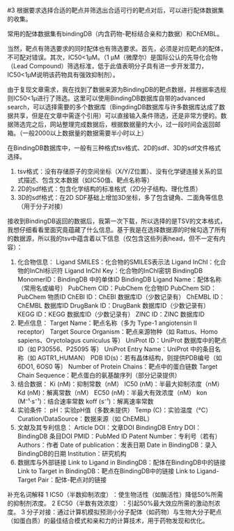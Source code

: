 #3 根据要求选择合适的靶点并筛选出合适可行的靶点对后，可以进行配体数据集的收集。

常用的配体数据集有bindingDB（内含药物-靶标结合亲和力数据）和ChEMBL。

当然，靶点有筛选要求的同时配体也有筛选要求。首先，必须是对应靶点的配体，不可配对错误。其次，IC50<1μM。（1 μM（微摩尔）是国际公认的先导化合物（Lead Compound）筛选标准，低于此值表明分子具有进一步开发潜力，IC50<1μM说明该药物具有强效抑制剂）。

由于复现文章需求，我在找到了数据来源为BindingDB的靶点数据，并根据率选规则IC50<1μ进行了筛选。这里可以使用BindingDB数据库自带的advanced search，可以选择需要的多个数据库（BingdingDB数据库与许多数据库达成了数据共享，但是在文章中需逐个引用）可以直接输入条件筛选，还是非常方便的。数据筛选完之后，网站整理完成数据后，根据数据量的大小，过一段时间会返回邮箱。（一般2000以上数据量的数据需要半小时以上）

在BindingDB数据库中，一般有三种格式tsv格式、2D的sdf、3D的sdf文件格式选择。
1. tsv格式：没有存储原子的空间坐标​（X/Y/Z位置）、没有化学键连接关系的显式描述、包含文本数据（如IC50值、靶点名称等）
2. 2D的sdf格式：包含化学结构的标准格式（2D分子结构、理化性质）
3. 3D的sdf格式：在2D SDF基础上增加3D坐标，多了包含键角、二面角等信息（用于分子对接）

接收到BindingDB返回的数据后，我第一次下载，所以选择的是TSV的文本格式，我想仔细看看里面究竟蕴藏了什么信息。基于我是在选择数据源的时候勾选了所有的数据源，所以我的tsv中蕴含着以下信息（仅包含这些列表head，但不一定有内容）：
1. 化合物信息：
Ligand SMILES：化合物的SMILES表示法
Ligand InChI：化合物的InChI标识符
Ligand InChI Key：化合物的InChI密钥
BindingDB MonomerID：BindingDB 中的单体ID
BindingDB Ligand Name：配体名称（常用名或编号）
PubChem CID：PubChem 化合物ID
PubChem SID：PubChem 物质ID
ChEBI ID：ChEBI 数据库ID（少数记录有）
ChEMBL ID：ChEMBL 数据库ID
DrugBank ID：DrugBank 数据库ID（少数记录有）
KEGG ID：KEGG 数据库ID（少数记录有）
ZINC ID：ZINC 数据库ID
2. 靶点信息：
Target Name：靶点名称（多为 Type-1 angiotensin II receptor）
Target Source Organism：靶点来源物种（如 Rattus、Homo sapiens、Oryctolagus cuniculus 等）
UniProt ID：UniProt 数据库中的靶点ID（如 P30556、P25095 等）
UniProt Entry Name：UniProt 中的条目名称（如 AGTR1_HUMAN）
PDB ID(s)：若有晶体结构，则提供PDB编号（如 6DO1, 6OS0 等）
Number of Protein Chains：靶点中的蛋白链数
Target Chain Sequence：靶点蛋白的氨基酸序列（部分记录提供）
3. 结合数据：
Ki (nM)：抑制常数（nM）
IC50 (nM)：半最大抑制浓度（nM）
Kd (nM)：解离常数（nM）
EC50 (nM)：半最大有效浓度（nM）
kon (M⁻¹·s⁻¹)：结合速率常数
koff (s⁻¹)：解离速率常数
4. 实验条件：
pH：实验pH值（多数未提供）
Temp (C)：实验温度（℃）
Curation/DataSource：数据来源（如 ChEMBL）
5. 文献及其专利信息：
Article DOI：文章DOI
BindingDB Entry DOI：BindingDB 条目DOI
PMID：PubMed ID
Patent Number：专利号（若有）
Authors：作者
Date of publication：发表日期
Date in BindingDB：录入BindingDB的日期
Institution：研究机构
6. 数据库与外部链接
Link to Ligand in BindingDB：配体在BindingDB中的链接
Link to Target in BindingDB：靶点在BindingDB中的链接
Link to Ligand-Target Pair：配体-靶点对的链接

补充名词解释
1 IC50（半数抑制浓度）​​：使生物活性（如酶活性）降低50%所需的抑制剂浓度。
2 EC50（半数有效浓度）​​：引起50%最大效应所需的激动剂浓度。
3 分子对接：通过计算机模拟预测小分子配体（如药物）与生物大分子靶点（如蛋白质）的最佳结合模式和亲和力的计算技术，用于药物发现和优化。
